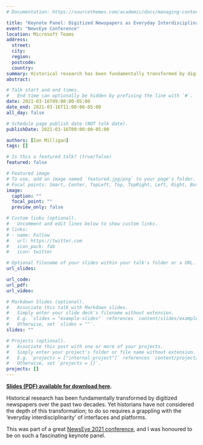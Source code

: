```yaml
---
# Documentation: https://sourcethemes.com/academic/docs/managing-content/

title: "Keynote Panel: Digitized Newspapers as Everyday Interdisciplinarity"
event: "NewsEye Conference"
location: Microsoft Teams
address:
  street:
  city:
  region:
  postcode:
  country:
summary: Historical research has been fundamentally transformed by digitized newspapers over the past two decades. Yet historians have not considered the depth of this transformation; to do so requires a grappling with the ‘everyday interdisciplinarity’ of interfaces and platforms.
abstract: 

# Talk start and end times.
#   End time can optionally be hidden by prefixing the line with `#`.
date: 2021-03-16T09:00:00-05:00
date_end: 2021-03-16T11:00:00-05:00
all_day: false

# Schedule page publish date (NOT talk date).
publishDate: 2021-03-16T09:00:00-05:00

authors: [Ian Milligan]
tags: []

# Is this a featured talk? (true/false)
featured: false

# Featured image
# To use, add an image named `featured.jpg/png` to your page's folder. 
# Focal points: Smart, Center, TopLeft, Top, TopRight, Left, Right, BottomLeft, Bottom, BottomRight.
image:
  caption: ""
  focal_point: ""
  preview_only: false

# Custom links (optional).
#   Uncomment and edit lines below to show custom links.
# links:
# - name: Follow
#   url: https://twitter.com
#   icon_pack: fab
#   icon: twitter

# Optional filename of your slides within your talk's folder or a URL.
url_slides:

url_code:
url_pdf:
url_video:

# Markdown Slides (optional).
#   Associate this talk with Markdown slides.
#   Simply enter your slide deck's filename without extension.
#   E.g. `slides = "example-slides"` references `content/slides/example-slides.md`.
#   Otherwise, set `slides = ""`.
slides: ""

# Projects (optional).
#   Associate this post with one or more of your projects.
#   Simply enter your project's folder or file name without extension.
#   E.g. `projects = ["internal-project"]` references `content/project/deep-learning/index.md`.
#   Otherwise, set `projects = []`.
projects: []
---
```


**[Slides (PDF) available for download here](slides.pdf).**

Historical research has been fundamentally transformed by digitized newspapers over the past two decades. Yet historians have not considered the depth of this transformation; to do so requires a grappling with the ‘everyday interdisciplinarity’ of interfaces and platforms.

This was part of a great [NewsEye 2021 conference](https://www.newseye.eu/wpip21/conference-programme/day-1-16-march-2021/), and I was honoured to be on such a fascinating keynote panel.